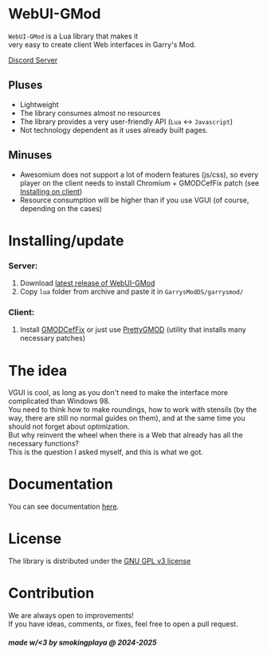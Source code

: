 # WebUI-GMod
``WebUI-GMod`` is a Lua library that makes it\
very easy to create client Web interfaces in Garry's Mod.

[Discord Server](https://discord.com/invite/HspPfVkHGh)

## Pluses
* Lightweight
* The library consumes almost no resources
* The library provides a very user-friendly API (``Lua`` <-> ``Javascript``)
* Not technology dependent as it uses already built pages.

## Minuses
* Awesomium does not support a lot of modern features (js/css), so every player on the client needs to install Chromium + GMODCefFix patch (see [Installing on client](#client))
* Resource consumption will be higher than if you use VGUI (of course, depending on the cases)

# Installing/update
### Server:
1. Download [latest release of WebUI-GMod](https://github.com/smokingplaya/webui-gmod/releases/latest)
2. Copy ``lua`` folder from archive and paste it in ``GarrysModDS/garrysmod/``

### Client:
1. Install [GMODCefFix](https://github.com/solsticegamestudios/GModCEFCodecFix) or just use [PrettyGMOD](https://github.com/smokingplaya/prettygmod) (utility that installs many necessary patches)

# The idea
VGUI is cool, as long as you don't need to make the interface more complicated than Windows 98.\
You need to think how to make roundings, how to work with stensils (by the way, there are still no normal guides on them), and at the same time you should not forget about optimization.\
But why reinvent the wheel when there is a Web that already has all the necessary functions?\
This is the question I asked myself, and this is what we got.

# Documentation
You can see documentation [here](https://github.com/smokingplaya/webui-gmod/docs).

# License
The library is distributed under the [GNU GPL v3 license](LICENSE)

# Contribution
We are always open to improvements!\
If you have ideas, comments, or fixes, feel free to open a pull request.

##### made w/<3 by smokingplaya @ 2024-2025